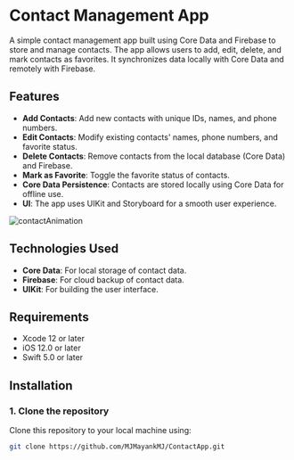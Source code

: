 # Contact Management App

A simple contact management app built using Core Data and Firebase to store and manage contacts.  The app allows users to add, edit, delete, and mark contacts as favorites. It synchronizes data locally with Core Data and remotely with Firebase.

## Features

- **Add Contacts**: Add new contacts with unique IDs, names, and phone numbers.
- **Edit Contacts**: Modify existing contacts' names, phone numbers, and favorite status.
- **Delete Contacts**: Remove contacts from the local database (Core Data) and Firebase.
- **Mark as Favorite**: Toggle the favorite status of contacts.
- **Core Data Persistence**: Contacts are stored locally using Core Data for offline use.
- **UI**: The app uses UIKit and Storyboard for a smooth user experience.

![contactAnimation](https://github.com/user-attachments/assets/e71044e5-e4a4-479e-8f08-0752795e6274)

## Technologies Used

- **Core Data**: For local storage of contact data.
- **Firebase**: For cloud backup of contact data.
- **UIKit**: For building the user interface.

## Requirements

- Xcode 12 or later
- iOS 12.0 or later
- Swift 5.0 or later

## Installation

### 1. Clone the repository
Clone this repository to your local machine using:

```bash
git clone https://github.com/MJMayankMJ/ContactApp.git

